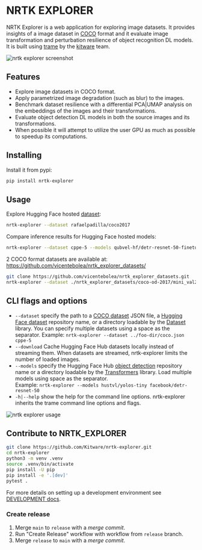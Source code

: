 # NRTK EXPLORER

NRTK Explorer is a web application for exploring image datasets. It provides
insights of a image dataset in [COCO][3] format and it evaluate image
transformation and perturbation resilience of object recognition DL models. It
is built using [trame][1] by the [kitware][2] team.

![nrtk explorer screenshot](https://github.com/user-attachments/assets/85c95836-3490-40ec-813d-e6841c540d51)

## Features

- Explore image datasets in COCO format.
- Apply parametrized image degradation (such as blur) to the images.
- Benchmark dataset resilience with a differential PCA|UMAP analysis on the
  embeddings of the images and their transformations.
- Evaluate object detection DL models in both the source images and its
  transformations.
- When possible it will attempt to utilize the user GPU as much as possible to
  speedup its computations.

## Installing

Install it from pypi:

```bash
pip install nrtk-explorer
```

## Usage

Explore Hugging Face hosted [dataset](https://huggingface.co/datasets/rafaelpadilla/coco2017):

```bash
nrtk-explorer --dataset rafaelpadilla/coco2017
```

Compare inference results for Hugging Face hosted models:

```bash
nrtk-explorer --dataset cppe-5 --models qubvel-hf/detr-resnet-50-finetuned-10k-cppe5 ashaduzzaman/detr_finetuned_cppe5
```

2 COCO format datasets are available at: https://github.com/vicentebolea/nrtk_explorer_datasets/

```bash
git clone https://github.com/vicentebolea/nrtk_explorer_datasets.git
nrtk-explorer --dataset ./nrtk_explorer_datasets/coco-od-2017/mini_val2017.json ./nrtk_explorer_datasets/OIRDS_v1_0/oirds.json
```

## CLI flags and options

- `--dataset` specify the path to a [COCO dataset](https://roboflow.com/formats/coco-json) JSON file,
  a [Hugging Face dataset](https://huggingface.co/datasets?task_categories=task_categories:object-detection) repository name,
  or a directory loadable by the [Dataset](https://huggingface.co/docs/datasets/index) library.
  You can specify multiple datasets using a space as the
  separator. Example: `nrtk-explorer --dataset ../foo-dir/coco.json cppe-5`
- `--download` Cache Hugging Face Hub datasets locally instead of streaming them.
  When datasets are streamed, nrtk-explorer limits the number of loaded images.
- `--models` specify the Hugging Face Hub [object detection](https://huggingface.co/models?pipeline_tag=object-detection&library=transformers&sort=trending)
  repository name or a directory loadable by the [Transformers](https://huggingface.co/docs/transformers/index) library. Load multiple models using space as the separator.  
  Example: `nrtk-explorer --models hustvl/yolos-tiny facebook/detr-resnet-50`
- `-h|--help` show the help for the command line options. nrtk-explorer inherits the trame
  command line options and flags.

![nrtk explorer usage](https://github.com/user-attachments/assets/86a61485-471c-4b94-872e-943cb9da52a1)

## Contribute to NRTK_EXPLORER

```bash
git clone https://github.com/Kitware/nrtk-explorer.git
cd nrtk-explorer
python3 -m venv .venv
source .venv/bin/activate
pip install -U pip
pip install -e '.[dev]'
pytest .
```

For more details on setting up a development environment see [DEVELOPMENT docs](docs/source/manual/DEVELOPMENT.rst).

### Create release

1. Merge `main` to `release` with a _merge commit_.
2. Run "Create Release" workflow with workflow from `release` branch.
3. Merge `release` to `main` with a _merge commit_.

[1]: https://trame.readthedocs.io/en/latest/
[2]: https://www.kitware.com/
[3]: https://cocodataset.org/
